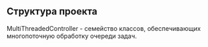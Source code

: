 ﻿## Структура проекта
MultiThreadedController - семейство классов, обеспечивающих многопоточную обработку очереди задач.